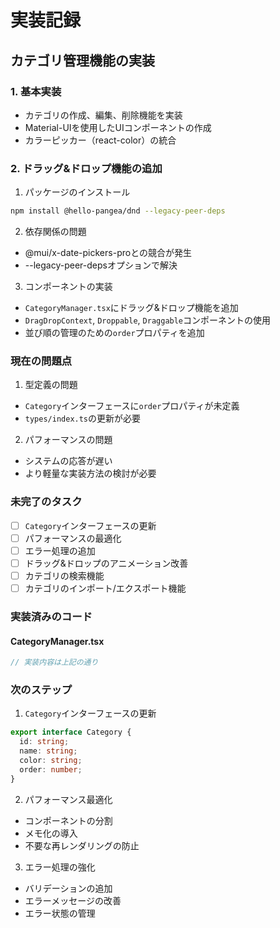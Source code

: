 # 実装記録

## カテゴリ管理機能の実装

### 1. 基本実装
- カテゴリの作成、編集、削除機能を実装
- Material-UIを使用したUIコンポーネントの作成
- カラーピッカー（react-color）の統合

### 2. ドラッグ&ドロップ機能の追加
1. パッケージのインストール
```bash
npm install @hello-pangea/dnd --legacy-peer-deps
```

2. 依存関係の問題
- @mui/x-date-pickers-proとの競合が発生
- --legacy-peer-depsオプションで解決

3. コンポーネントの実装
- `CategoryManager.tsx`にドラッグ&ドロップ機能を追加
- `DragDropContext`, `Droppable`, `Draggable`コンポーネントの使用
- 並び順の管理のための`order`プロパティを追加

### 現在の問題点
1. 型定義の問題
- `Category`インターフェースに`order`プロパティが未定義
- `types/index.ts`の更新が必要

2. パフォーマンスの問題
- システムの応答が遅い
- より軽量な実装方法の検討が必要

### 未完了のタスク
- [ ] `Category`インターフェースの更新
- [ ] パフォーマンスの最適化
- [ ] エラー処理の追加
- [ ] ドラッグ&ドロップのアニメーション改善
- [ ] カテゴリの検索機能
- [ ] カテゴリのインポート/エクスポート機能

### 実装済みのコード

#### CategoryManager.tsx
```typescript
// 実装内容は上記の通り
```

### 次のステップ
1. `Category`インターフェースの更新
```typescript
export interface Category {
  id: string;
  name: string;
  color: string;
  order: number;
}
```

2. パフォーマンス最適化
- コンポーネントの分割
- メモ化の導入
- 不要な再レンダリングの防止

3. エラー処理の強化
- バリデーションの追加
- エラーメッセージの改善
- エラー状態の管理 